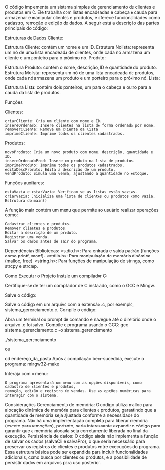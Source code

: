 O código implementa um sistema simples de gerenciamento de clientes e produtos em C. Ele trabalha com listas encadeadas e cabeça e cauda para armazenar e manipular clientes e produtos, e oferece funcionalidades como cadastro, remoção e edição de dados. A seguir está a descrição das partes principais do código:

Estruturas de Dados
Cliente:

Estrutura Cliente: contém um nome e um ID.
Estrutura Nolista: representa um nó de uma lista encadeada de clientes, onde cada nó armazena um cliente e um ponteiro para o próximo nó.
Produto:

Estrutura Produto: contém o nome, descrição, ID e quantidade do produto.
Estrutura Molista: representa um nó de uma lista encadeada de produtos, onde cada nó armazena um produto e um ponteiro para o próximo nó.
Lista:

Estrutura Lista: contém dois ponteiros, um para o cabeça e outro para a cauda da lista de produtos.

Funções

Clientes:
  
    criarCliente: Cria um cliente com nome e ID.
    insereOrdenado: Insere clientes na lista de forma ordenada por nome.
    removerCliente: Remove um cliente da lista.
    imprimeCliente: Imprime todos os clientes cadastrados.
    
Produtos:

    novoProduto: Cria um novo produto com nome, descrição, quantidade e ID.
    insereOrdenadoProd: Insere um produto na lista de produtos.
    imprimeProduto: Imprime todos os produtos cadastrados.
    editaDescProduto: Edita a descrição de um produto.
    vendProduto: Simula uma venda, ajustando a quantidade no estoque.
    
Funções auxiliares:

    estaVazia e estarVazia: Verificam se as listas estão vazias.
    criarVazia: Inicializa uma lista de clientes ou produtos como vazia.
    Estrutura do main()
A função main contém um menu que permite ao usuário realizar operações como:

    Cadastrar clientes e produtos.
    Remover clientes e produtos.
    Editar a descrição de um produto.
    Registrar uma venda.
    Salvar os dados antes de sair do programa.
    
Dependências
Bibliotecas:
      <stdio.h>: Para entrada e saída padrão (funções como printf, scanf).
      <stdlib.h>: Para manipulação de memória dinâmica (malloc, free).
      <string.h>: Para funções de manipulação de strings, como strcpy e strcmp.
      
Como Executar o Projeto
Instale um compilador C:

Certifique-se de ter um compilador de C instalado, como o GCC e Mingw.

Salve o código:

Salve o código em um arquivo com a extensão .c, por exemplo, sistema_gerenciamento.c.
Compile o código:

Abra um terminal ou prompt de comando e navegue até o diretório onde o arquivo .c foi salvo.
Compile o programa usando o GCC:
   gcc sistema_gerenciamento.c -o sistema_gerenciamento
  
   ./sistema_gerenciamento


   ou
   
   cd endereço_da_pasta
 Após a compilação bem-sucedida, execute o programa:
 mingw32-make
   
Interaja com o menu:

    O programa apresentará um menu com as opções disponíveis, como cadastro de clientes e produtos,
    remoção, edição e registro de vendas. Use as opções numéricas para interagir com o sistema.
    
Considerações
Gerenciamento de memória: O código utiliza malloc para alocação dinâmica de memória para clientes e produtos, garantindo que a quantidade de memória seja ajustada conforme a necessidade do programa. Não há uma implementação completa para liberar memória (exceto para remoções), portanto, seria interessante expandir o código para garantir que a memória alocada seja corretamente liberada no final da execução.
Persistência de dados: O código ainda não implementa a função de salvar os dados (salvaCli e salvaPro), o que seria necessário para preservar os registros de clientes e produtos entre execuções do programa.
Essa estrutura básica pode ser expandida para incluir funcionalidades adicionais, como busca por clientes ou produtos, e a possibilidade de persistir dados em arquivos para uso posterior.


